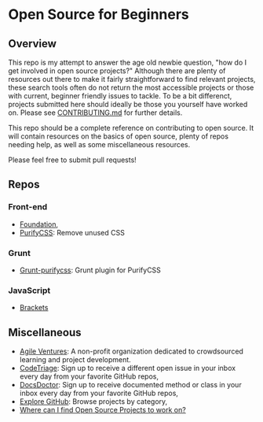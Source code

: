 # Open Source for Beginners

## Overview

This repo is my attempt to answer the age old newbie question, "how do I get involved in open source projects?" Although there are plenty of resources out there to make it fairly straightforward to find relevant projects, these search tools often do not return the most accessible projects or those with current, beginner friendly issues to tackle. To be a bit differenct, projects submitted here should ideally be those you yourself have worked on. Please see [CONTRIBUTING.md](https://github.com/tpgmartin/open-source-for-beginners/blob/master/CONTRIBUTING.md) for further details.

This repo should be a complete reference on contributing to open source. It will contain resources on the basics of open source, plenty of repos needing help, as well as some miscellaneous resources. 

Please feel free to submit pull requests!

## Repos

### Front-end
* [Foundation](https://github.com/zurb/foundation),
* [PurifyCSS](https://github.com/purifycss/purifycss): Remove unused CSS

### Grunt
* [Grunt-purifycss](https://github.com/purifycss/grunt-purifycss): Grunt plugin for PurifyCSS

### JavaScript
* [Brackets](https://github.com/adobe/brackets)

## Miscellaneous
* [Agile Ventures](http://www.agileventures.org/): A non-profit organization dedicated to crowdsourced learning and project development.
* [CodeTriage](http://www.codetriage.com/): Sign up to receive a different open issue in your inbox every day from your favorite GitHub repos,
* [DocsDoctor](http://www.docsdoctor.org/): Sign up to receive documented method or class in your inbox every day from your favorite GitHub repos,
* [Explore GitHub](https://github.com/explore): Browse projects by category,
* [Where can I find Open Source Projects to work on?](https://help.github.com/articles/where-can-i-find-open-source-projects-to-work-on/)